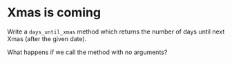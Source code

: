 # Xmas is coming

Write a `days_until_xmas` method which returns the number of days until next Xmas (after the given
date).

What happens if we call the method with no arguments?
